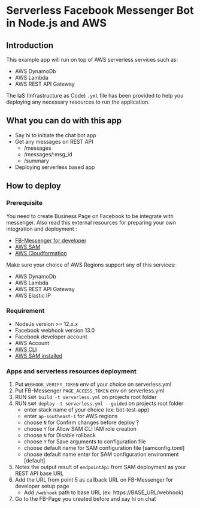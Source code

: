# Serverless Facebook Messenger Bot in Node.js and AWS

## Introduction

This example app will run on top of AWS serverless services such as:

- AWS DynamoDb
- AWS Lambda
- AWS REST API Gateway

The IaS (Infrastructure as Code) `.yml` file has been provided to help you deploying any necessary resources to run the application.

## What you can do with this app

- Say hi to initiate the chat bot app
- Get any messages on REST API
  - /messages
  - /messages/:msg_id
  - /summary
- Deploying serverless based app

## How to deploy

### Prerequisite

You need to create Business Page on Facebook to be integrate with messenger.
Also read this external resources for preparing your own integration and deployment :

- [FB-Messenger for developer](https://developers.facebook.com/docs/messenger-platform/getting-started)
- [AWS SAM](https://docs.aws.amazon.com/serverless-application-model/latest/developerguide/what-is-sam.html)
- [AWS Cloudformation](https://docs.aws.amazon.com/AWSCloudFormation/latest/UserGuide/Welcome.html)

Make sure your choice of AWS Regions support any of this services:

- AWS DynamoDb
- AWS Lambda
- AWS REST API Gateway
- AWS Elastic IP

### Requirement

- NodeJs version >= 12.x.x
- Facebook webhook version 13.0
- Facebook developer account
- AWS Account
- [AWS CLI](https://aws.amazon.com/cli/)
- [AWS SAM installed](https://docs.aws.amazon.com/serverless-application-model/latest/developerguide/what-is-sam.html)

### Apps and serverless resources deployment

1. Put `WEBHOOK_VERIFY_TOKEN` env of your choice on serverless.yml
2. Put FB-Messenger `PAGE_ACCESS_TOKEN` env on serverless.yml
3. RUN `SAM build -t serverless.yml` on projects root folder
4. RUN `SAM deploy -t serverless.yml --guided` on projects root folder
   - enter stack name of your choice (ex: bot-test-app)
   - enter `ap-southeast-1` for AWS regions
   - choose `N` for Confirm changes before deploy ?
   - choose `Y` for Allow SAM CLI IAM role creation
   - choose `N` for Disable rollback
   - choose `Y` for Save arguments to configuration file
   - choose default name for SAM configuration file [samconfig.toml]
   - choose default name enter for SAM configuration environment [default]
5. Notes the output result of `endpointApi` from SAM deployment as your REST API base URL
6. Add the URL from point 5 as callback URL on FB-Messenger for developer setup page
   - Add `/webhook` path to base URL (ex: https://BASE_URL/webhook)
7. Go to the FB-Page you created before and say hi on chat
